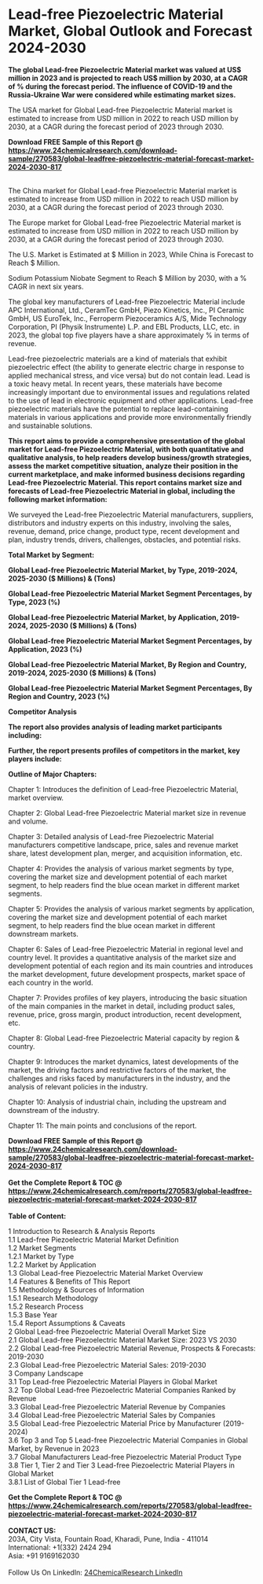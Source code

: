 <h1>Lead-free Piezoelectric Material Market, Global Outlook and Forecast 2024-2030</h1><p><strong>The global Lead-free Piezoelectric Material market was valued at US$ million in 2023 and is projected to reach US$ million by 2030, at a CAGR of % during the forecast period. The influence of COVID-19 and the Russia-Ukraine War were considered while estimating market sizes.</strong></p><p>
</p><p>The USA market for Global Lead-free Piezoelectric Material market is estimated to increase from USD million in 2022 to reach USD million by 2030, at a CAGR during the forecast period of 2023 through 2030.</p><div><b>Download FREE Sample of this Report @ 
            <a href="https://www.24chemicalresearch.com/download-sample/270583/global-leadfree-piezoelectric-material-forecast-market-2024-2030-817">
            https://www.24chemicalresearch.com/download-sample/270583/global-leadfree-piezoelectric-material-forecast-market-2024-2030-817</a></b></div><br><p>
</p><p>The China market for Global Lead-free Piezoelectric Material market is estimated to increase from USD million in 2022 to reach USD million by 2030, at a CAGR during the forecast period of 2023 through 2030.</p><p>
</p><p>The Europe market for Global Lead-free Piezoelectric Material market is estimated to increase from USD million in 2022 to reach USD million by 2030, at a CAGR during the forecast period of 2023 through 2030.</p><p>
</p><p>The U.S. Market is Estimated at $ Million in 2023, While China is Forecast to Reach $ Million.</p><p>
Sodium Potassium Niobate Segment to Reach $ Million by 2030, with a % CAGR in next six years.</p><p>
The global key manufacturers of Lead-free Piezoelectric Material include APC International, Ltd., CeramTec GmbH, Piezo Kinetics, Inc., PI Ceramic GmbH, US EuroTek, Inc., Ferroperm Piezoceramics A/S, Mide Technology Corporation, PI (Physik Instrumente) L.P. and EBL Products, LLC, etc. in 2023, the global top five players have a share approximately % in terms of revenue.</p><p>
Lead-free piezoelectric materials are a kind of materials that exhibit piezoelectric effect (the ability to generate electric charge in response to applied mechanical stress, and vice versa) but do not contain lead. Lead is a toxic heavy metal. In recent years, these materials have become increasingly important due to environmental issues and regulations related to the use of lead in electronic equipment and other applications. Lead-free piezoelectric materials have the potential to replace lead-containing materials in various applications and provide more environmentally friendly and sustainable solutions.</p><p>
<strong>This report aims to provide a comprehensive presentation of the global market for Lead-free Piezoelectric Material, with both quantitative and qualitative analysis, to help readers develop business/growth strategies, assess the market competitive situation, analyze their position in the current marketplace, and make informed business decisions regarding Lead-free Piezoelectric Material. This report contains market size and forecasts of Lead-free Piezoelectric Material in global, including the following market information:</strong></p><p>
</p><p>
</p><p>We surveyed the Lead-free Piezoelectric Material manufacturers, suppliers, distributors and industry experts on this industry, involving the sales, revenue, demand, price change, product type, recent development and plan, industry trends, drivers, challenges, obstacles, and potential risks.</p><p>
<strong>Total Market by Segment:</strong></p><p>
<strong>Global Lead-free Piezoelectric Material Market, by Type, 2019-2024, 2025-2030 ($ Millions) &amp; (Tons)</strong></p><p>
<strong>Global Lead-free Piezoelectric Material Market Segment Percentages, by Type, 2023 (%)</strong></p><p>
</p><p>
<strong>Global Lead-free Piezoelectric Material Market, by Application, 2019-2024, 2025-2030 ($ Millions) &amp; (Tons)</strong></p><p>
<strong>Global Lead-free Piezoelectric Material Market Segment Percentages, by Application, 2023 (%)</strong></p><p>
</p><p>
<strong>Global Lead-free Piezoelectric Material Market, By Region and Country, 2019-2024, 2025-2030 ($ Millions) &amp; (Tons)</strong></p><p>
<strong>Global Lead-free Piezoelectric Material Market Segment Percentages, By Region and Country, 2023 (%)</strong></p><p>
</p><p>
	</p><p>
<strong>Competitor Analysis</strong></p><p>
<strong>The report also provides analysis of leading market participants including:</strong></p><p>
</p><p>
<strong>Further, the report presents profiles of competitors in the market, key players include:</strong></p><p>
</p><p>
<strong>Outline of Major Chapters:</strong></p><p>
</p><p>Chapter 1: Introduces the definition of Lead-free Piezoelectric Material, market overview.</p><p>
Chapter 2: Global Lead-free Piezoelectric Material market size in revenue and volume.</p><p>
Chapter 3: Detailed analysis of Lead-free Piezoelectric Material manufacturers competitive landscape, price, sales and revenue market share, latest development plan, merger, and acquisition information, etc.</p><p>
Chapter 4: Provides the analysis of various market segments by type, covering the market size and development potential of each market segment, to help readers find the blue ocean market in different market segments.</p><p>
Chapter 5: Provides the analysis of various market segments by application, covering the market size and development potential of each market segment, to help readers find the blue ocean market in different downstream markets.</p><p>
Chapter 6: Sales of Lead-free Piezoelectric Material in regional level and country level. It provides a quantitative analysis of the market size and development potential of each region and its main countries and introduces the market development, future development prospects, market space of each country in the world.</p><p>
Chapter 7: Provides profiles of key players, introducing the basic situation of the main companies in the market in detail, including product sales, revenue, price, gross margin, product introduction, recent development, etc.</p><p>
Chapter 8: Global Lead-free Piezoelectric Material capacity by region &amp; country.</p><p>
Chapter 9: Introduces the market dynamics, latest developments of the market, the driving factors and restrictive factors of the market, the challenges and risks faced by manufacturers in the industry, and the analysis of relevant policies in the industry.</p><p>
Chapter 10: Analysis of industrial chain, including the upstream and downstream of the industry.</p><p>
Chapter 11: The main points and conclusions of the report.</p><div><b>Download FREE Sample of this Report @ 
            <a href="https://www.24chemicalresearch.com/download-sample/270583/global-leadfree-piezoelectric-material-forecast-market-2024-2030-817">
            https://www.24chemicalresearch.com/download-sample/270583/global-leadfree-piezoelectric-material-forecast-market-2024-2030-817</a></b></div><br><div><b>Get the Complete Report & TOC @ 
            <a href="https://www.24chemicalresearch.com/reports/270583/global-leadfree-piezoelectric-material-forecast-market-2024-2030-817">
            https://www.24chemicalresearch.com/reports/270583/global-leadfree-piezoelectric-material-forecast-market-2024-2030-817</a></b></div><br>
            <b>Table of Content:</b><p>1 Introduction to Research & Analysis Reports<br />
    1.1 Lead-free Piezoelectric Material Market Definition<br />
    1.2 Market Segments<br />
        1.2.1 Market by Type<br />
        1.2.2 Market by Application<br />
    1.3 Global Lead-free Piezoelectric Material Market Overview<br />
    1.4 Features & Benefits of This Report<br />
    1.5 Methodology & Sources of Information<br />
        1.5.1 Research Methodology<br />
        1.5.2 Research Process<br />
        1.5.3 Base Year<br />
        1.5.4 Report Assumptions & Caveats<br />
2 Global Lead-free Piezoelectric Material Overall Market Size<br />
    2.1 Global Lead-free Piezoelectric Material Market Size: 2023 VS 2030<br />
    2.2 Global Lead-free Piezoelectric Material Revenue, Prospects & Forecasts: 2019-2030<br />
    2.3 Global Lead-free Piezoelectric Material Sales: 2019-2030<br />
3 Company Landscape<br />
    3.1 Top Lead-free Piezoelectric Material Players in Global Market<br />
    3.2 Top Global Lead-free Piezoelectric Material Companies Ranked by Revenue<br />
    3.3 Global Lead-free Piezoelectric Material Revenue by Companies<br />
    3.4 Global Lead-free Piezoelectric Material Sales by Companies<br />
    3.5 Global Lead-free Piezoelectric Material Price by Manufacturer (2019-2024)<br />
    3.6 Top 3 and Top 5 Lead-free Piezoelectric Material Companies in Global Market, by Revenue in 2023<br />
    3.7 Global Manufacturers Lead-free Piezoelectric Material Product Type<br />
    3.8 Tier 1, Tier 2 and Tier 3 Lead-free Piezoelectric Material Players in Global Market<br />
        3.8.1 List of Global Tier 1 Lead-free </p><div><b>Get the Complete Report & TOC @ 
            <a href="https://www.24chemicalresearch.com/reports/270583/global-leadfree-piezoelectric-material-forecast-market-2024-2030-817">
            https://www.24chemicalresearch.com/reports/270583/global-leadfree-piezoelectric-material-forecast-market-2024-2030-817</a></b></div><br><b>CONTACT US:</b><br>
            203A, City Vista, Fountain Road, Kharadi, Pune, India - 411014<br>
            International: +1(332) 2424 294<br>
            Asia: +91 9169162030 <br><br>
            Follow Us On LinkedIn: <a href="https://www.linkedin.com/company/24chemicalresearch/">24ChemicalResearch LinkedIn</a>